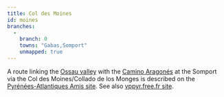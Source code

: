 ```yaml
---
title: Col des Moines
id: moines
branches:
  -
    branch: 0
    towns: "Gabas,Somport"
    unmapped: true
---
```


A route linking the [Ossau valley][0] with the [Camino Aragonés][1] at the Somport via the Col des Moines/Collado de los Monges is described on the [Pyrénées-Atlantiques Amis site][2]. See also [vppyr.free.fr site][3].

[0]: peyrelue.html
[1]: aragones.html
[2]: http://www.aucoeurduchemin.org/spip/spip.php?rubrique381
[3]: http://vppyr.free.fr/vpp-index-transversales.php3